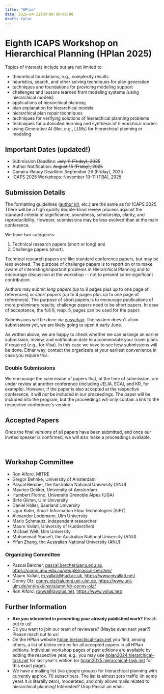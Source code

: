 ```yaml
---
title: "HPlan"
date: 2025-04-21T00:00:00+00:00
draft: false
---
```


# Eighth ICAPS Workshop on Hierarchical Planning (HPlan 2025)

Topics of interests include but are not limited to:

- theoretical foundations, e.g., complexity results
- heuristics, search, and other solving techniques for plan generation
- techniques and foundations for providing modeling support
- challenges and lessons learned from modeling systems (using hierarchical models)
- applications of hierarchical planning
- plan explanation for hierarchical models
- hierarchical plan repair techniques
- techniques for verifying solutions of hierarchical planning problems
- techniques for automated learning and synthesis of hierarchical models
- using Generative AI (like, e.g., LLMs) for hierarchical planning or modeling



## Important Dates (updated!)

- Submission Deadline: <del>July 11 (Friday), 2025</del>
- Author Notification: <del>August 15 (Friday), 2025</del>
- Camera-Ready Deadline: September 26 (Friday), 2025
- ICAPS 2025 Workshops: November 10-11 (TBA), 2025


## Submission Details

The formatting guidelines ([author kit](https://icaps25.icaps-conference.org/files/icaps2025-author-kit.zip), etc.) are the same as for ICAPS 2025. There will be a high quality double-blind review process against the standard criteria of significance, soundness, scholarship, clarity, and reproducibility. However, submissions may be less evolved than at the main conference.

We have two categories:

1. Technical research papers (short or long) and
2. Challenge papers (short).

Technical research papers are like standard conference papers, but may be less evolved. The purpose of challenge papers is to report on or to make aware of interesting/important problems in Hierarchical Planning and to encourage discussion at the workshop -- not to present some significant contribution.

Authors may submit *long papers* (up to 8 pages plus up to one page of references) or *short papers* (up to 4 pages plus up to one page of references). The purpose of short papers is to encourage publications of more preliminary results; challenge papers need to be short papers. In case of acceptance, the full 9, resp. 5, pages can be used for the paper.

Submissions will be done via [easychair](https://easychair.org/conferences/?conf=hplan2025). The system doesn't allow submissions yet, we are likely going to open it early June.

As written above, we are happy to check whether we can arrange an earlier submission, review, and notification date to accommodate your travel plans if required (e.g., for Visa). In this case we have to see how submissions will be done. Either way, contact the organizers at your earliest convenience in case you require this.

### Double Submissions

We encourage the submission of papers that, at the time of submission, are under review at another conference (including JELIA, ECAI, and KR, for example). However, if the paper is also accepted at the respective conference, it will *not* be included in our proceedings. The paper will be included into the program, but the proceedings will only contain a link to the respective conference's version.


## Accepted Papers

Once the final versions of all papers have been submitted, and once our invited speaker is confirmed, we will also make a proceedings available.

<script src="https://bibbase.org/show?bib=https://icaps25.icaps-conference.org/bib/hplan2025.bib&theme=default&fullnames=1&jsonp=1&hidemenu=1"></script>


<!-- Just for testing before the bibtex was put online.
<script src="https://bibbase.org/show?bib=https://bercher.net/bibtex/hplan.bib&theme=default&fullnames=1&jsonp=1&hidemenu=1"></script>
-->
<br/>

## Workshop Committee

- Ron Alford, MITRE
- Gregor Behnke, University of Amsterdam
- Pascal Bercher, the Australian National University (ANU)
- Maurice Dekker, University of Amsterdam
- Humbert Fiorino, Université Grenoble Alpes (UGA)
- Birte Glimm, Ulm University
- Daniel Höller, Saarland University
- Ugur Kuter, Smart Information Flow Technologies (SIFT)
- Alexander Lodemann, Ulm University
- Mario Schmautz, independent researcher
- Mauro Vallati, University of Huddersfield
- Michael Welt, Ulm University
- Mohammad Yousefi, the Australian National University (ANU)
- Yifan Zhang, the Australian National University (ANU)

### Organizing Committee

- Pascal Bercher, pascal.bercher@anu.edu.au, https://comp.anu.edu.au/people/pascal-bercher/
- Mauro Vallati, m.vallati@hud.ac.uk, https://www.mvallati.net/
- Conny Olz, conny.olz@alumni.uni-ulm.de, https://www.uni-ulm.de/en/in/ki/inst/alumni/dr-conny-olz/
- Ron Alford, ronwalf@volus.net, https://www.volus.net/

## Further Information

- **Are you interested in presenting your already published work?** Reach out to us!
- Do you want to join our team of reviewers? (Maybe even next year?) Please reach out to us!
- On the HPlan website [hplan.hierarchical-task.net](https://hplan.hierarchical-task.net) you find, among others, a list of bibtex entries for all accepted papers in all HPlan editions. Individual workshop pages of past editions are available by adding the respective year, e.g., you may use [hplan2024.hierarchical-task.net](https://hplan2024.hierarchical-task.net) for last year's edition (or [hplan2025.hierarchical-task.net](https://hplan2025.hierarchical-task.net) for this exact page).
- We have a mailing list (via google groups) for hierarchical planning with currently approx. 70 subscribers. The list is almost zero traffic (in some years it *is* literally zero), moderated, and only allows mails related to hierarchical planning! Interested? Drop Pascal an email.